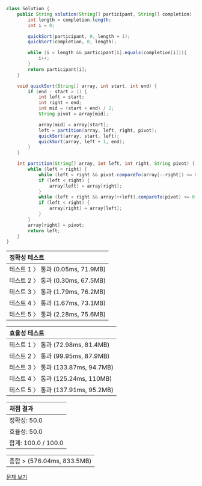 ```java
class Solution {
    public String solution(String[] participant, String[] completion) {
        int length = completion.length;
        int i = 0;

        quickSort(participant, 0, length + 1);
        quickSort(completion, 0, length);

        while (i < length && participant[i].equals(completion[i])){
            i++;
        }
        return participant[i];
    }

    void quickSort(String[] array, int start, int end) {
        if (end - start > 1) {
            int left = start;
            int right = end;
            int mid = (start + end) / 2;
            String pivot = array[mid];

            array[mid] = array[start];
            left = partition(array, left, right, pivot);
            quickSort(array, start, left);
            quickSort(array, left + 1, end);
        }
    }

    int partition(String[] array, int left, int right, String pivot) {
        while (left < right) {
            while (left < right && pivot.compareTo(array[--right]) <= 0);
            if (left < right) {
                array[left] = array[right];
            }
            while (left < right && array[++left].compareTo(pivot) <= 0);
            if (left < right) {
                array[right] = array[left];
            }
        }
        array[right] = pivot;
        return left;
    }
}
```
 | 정확성 테스트 |
 |  :-  |
 | 테스트 1 〉 통과 (0.05ms, 71.9MB) |
 | 테스트 2 〉 통과 (0.30ms, 67.5MB) |
 | 테스트 3 〉 통과 (1.79ms, 76.2MB) |
 | 테스트 4 〉 통과 (1.67ms, 73.1MB) |
 | 테스트 5 〉 통과 (2.28ms, 75.6MB) |

 | 효율성 테스트 |
 | :- |
 | 테스트 1 〉 통과 (72.98ms, 81.4MB) |
 | 테스트 2 〉 통과 (99.95ms, 87.9MB) |
 | 테스트 3 〉 통과 (133.87ms, 94.7MB) |
 | 테스트 4 〉 통과 (125.24ms, 110MB) |
 | 테스트 5 〉 통과 (137.91ms, 95.2MB) |

 | 채점 결과 |
 | :- |
 | 정확성: 50.0 |
 | 효율성: 50.0 |
 | 합계: 100.0 / 100.0 |

 ||
 | :- |
 | 총합 > (576.04ms, 833.5MB) |

[문제 보기](https://programmers.co.kr/learn/courses/30/lessons/42576?language=java)